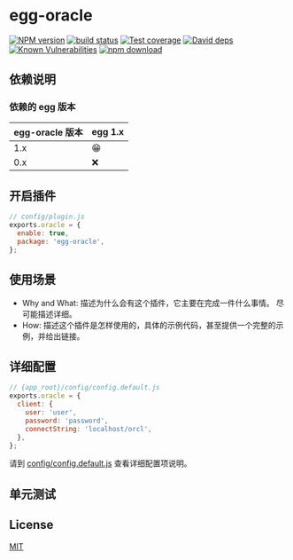 # egg-oracle

[![NPM version][npm-image]][npm-url]
[![build status][travis-image]][travis-url]
[![Test coverage][codecov-image]][codecov-url]
[![David deps][david-image]][david-url]
[![Known Vulnerabilities][snyk-image]][snyk-url]
[![npm download][download-image]][download-url]

[npm-image]: https://img.shields.io/npm/v/egg-oracle.svg?style=flat-square
[npm-url]: https://npmjs.org/package/egg-oracle
[travis-image]: https://img.shields.io/travis/cuyl/egg-oracle.svg?style=flat-square
[travis-url]: https://travis-ci.org/cuyl/egg-oracle
[codecov-image]: https://img.shields.io/codecov/c/github/cuyl/egg-oracle.svg?style=flat-square
[codecov-url]: https://codecov.io/github/cuyl/egg-oracle?branch=master
[david-image]: https://img.shields.io/david/cuyl/egg-oracle.svg?style=flat-square
[david-url]: https://david-dm.org/cuyl/egg-oracle
[snyk-image]: https://snyk.io/test/npm/egg-oracle/badge.svg?style=flat-square
[snyk-url]: https://snyk.io/test/npm/egg-oracle
[download-image]: https://img.shields.io/npm/dm/egg-oracle.svg?style=flat-square
[download-url]: https://npmjs.org/package/egg-oracle

## 依赖说明

### 依赖的 egg 版本

egg-oracle 版本 | egg 1.x
--- | ---
1.x | 😁
0.x | ❌

## 开启插件

```js
// config/plugin.js
exports.oracle = {
  enable: true,
  package: 'egg-oracle',
};
```

## 使用场景

- Why and What: 描述为什么会有这个插件，它主要在完成一件什么事情。
尽可能描述详细。
- How: 描述这个插件是怎样使用的，具体的示例代码，甚至提供一个完整的示例，并给出链接。

## 详细配置

```js
// {app_root}/config/config.default.js
exports.oracle = {
  client: {
    user: 'user',
    password: 'password',
    connectString: 'localhost/orcl',
  },
};
```

请到 [config/config.default.js](config/config.default.js) 查看详细配置项说明。

## 单元测试

<!-- 描述如何在单元测试中使用此插件，例如 schedule 如何触发。无则省略。-->

## License

[MIT](LICENSE)

